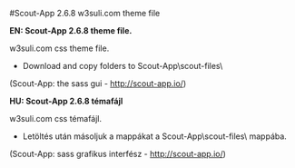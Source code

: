 #Scout-App 2.6.8 w3suli.com theme file

**EN: Scout-App 2.6.8 theme file.**

w3suli.com css theme file.

* Download and copy folders to Scout-App\scout-files\

(Scout-App: the sass gui - http://scout-app.io/)

**HU: Scout-App 2.6.8 témafájl**

w3suli.com css témafájl.

* Letöltés után másoljuk a mappákat a Scout-App\scout-files\ mappába.

(Scout-App: sass grafikus interfész - http://scout-app.io/)
